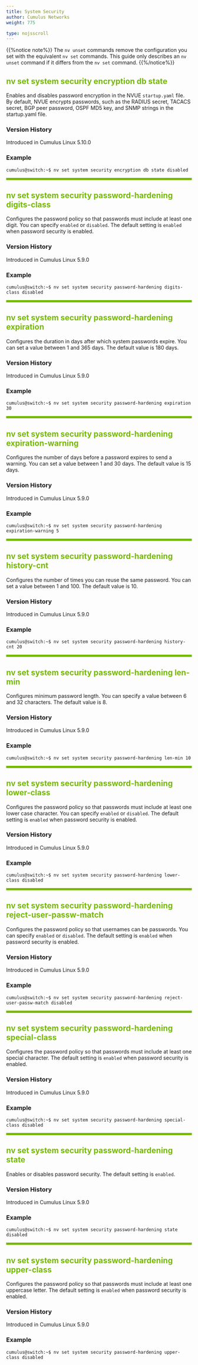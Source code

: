 ```yaml
---
title: System Security
author: Cumulus Networks
weight: 775

type: nojsscroll
---
```

<style>
h { color: RGB(118,185,0)}
</style>
{{%notice note%}}
The `nv unset` commands remove the configuration you set with the equivalent `nv set` commands. This guide only describes an `nv unset` command if it differs from the `nv set` command.
{{%/notice%}}

## <h>nv set system security encryption db state</h>

Enables and disables password encryption in the NVUE `startup.yaml` file. By default, NVUE encrypts passwords, such as the RADIUS secret, TACACS secret, BGP peer password, OSPF MD5 key, and SNMP strings in the startup.yaml file.

### Version History

Introduced in Cumulus Linux 5.10.0

### Example

```
cumulus@switch:~$ nv set system security encryption db state disabled
```

<HR STYLE="BORDER: DASHED RGB(118,185,0) 0.5PX;BACKGROUND-COLOR: RGB(118,185,0);HEIGHT: 4.0PX;"/>

## <h>nv set system security password-hardening digits-class</h>

Configures the password policy so that passwords must include at least one digit. You can specify `enabled` or `disabled`. The default setting is `enabled` when password security is enabled.

### Version History

Introduced in Cumulus Linux 5.9.0

### Example

```
cumulus@switch:~$ nv set system security password-hardening digits-class disabled
```

<HR STYLE="BORDER: DASHED RGB(118,185,0) 0.5PX;BACKGROUND-COLOR: RGB(118,185,0);HEIGHT: 4.0PX;"/>

## <h>nv set system security password-hardening expiration</h>

Configures the duration in days after which system passwords expire. You can set a value between 1 and 365 days. The default value is 180 days.

### Version History

Introduced in Cumulus Linux 5.9.0

### Example

```
cumulus@switch:~$ nv set system security password-hardening expiration 30
```

<HR STYLE="BORDER: DASHED RGB(118,185,0) 0.5PX;BACKGROUND-COLOR: RGB(118,185,0);HEIGHT: 4.0PX;"/>

## <h>nv set system security password-hardening expiration-warning</h>

Configures the number of days before a password expires to send a warning. You can set a value between 1 and 30 days. The default value is 15 days.

### Version History

Introduced in Cumulus Linux 5.9.0

### Example

```
cumulus@switch:~$ nv set system security password-hardening expiration-warning 5
```

<HR STYLE="BORDER: DASHED RGB(118,185,0) 0.5PX;BACKGROUND-COLOR: RGB(118,185,0);HEIGHT: 4.0PX;"/>

## <h>nv set system security password-hardening history-cnt</h>

Configures the number of times you can reuse the same password. You can set a value between 1 and 100. The default value is 10.

### Version History

Introduced in Cumulus Linux 5.9.0

### Example

```
cumulus@switch:~$ nv set system security password-hardening history-cnt 20
```

<HR STYLE="BORDER: DASHED RGB(118,185,0) 0.5PX;BACKGROUND-COLOR: RGB(118,185,0);HEIGHT: 4.0PX;"/>

## <h>nv set system security password-hardening len-min</h>

Configures minimum password length. You can specify a value between 6 and 32 characters. The default value is 8.

### Version History

Introduced in Cumulus Linux 5.9.0

### Example

```
cumulus@switch:~$ nv set system security password-hardening len-min 10
```

<HR STYLE="BORDER: DASHED RGB(118,185,0) 0.5PX;BACKGROUND-COLOR: RGB(118,185,0);HEIGHT: 4.0PX;"/>

## <h>nv set system security password-hardening lower-class</h>

Configures the password policy so that passwords must include at least one lower case character. You can specify `enabled` or `disabled`. The default setting is `enabled` when password security is enabled.

### Version History

Introduced in Cumulus Linux 5.9.0

### Example

```
cumulus@switch:~$ nv set system security password-hardening lower-class disabled
```

<HR STYLE="BORDER: DASHED RGB(118,185,0) 0.5PX;BACKGROUND-COLOR: RGB(118,185,0);HEIGHT: 4.0PX;"/>

## <h>nv set system security password-hardening reject-user-passw-match</h>

Configures the password policy so that usernames can be passwords. You can specify `enabled` or `disabled`. The default setting is `enabled` when password security is enabled.

### Version History

Introduced in Cumulus Linux 5.9.0

### Example

```
cumulus@switch:~$ nv set system security password-hardening reject-user-passw-match disabled
```

<HR STYLE="BORDER: DASHED RGB(118,185,0) 0.5PX;BACKGROUND-COLOR: RGB(118,185,0);HEIGHT: 4.0PX;"/>

## <h>nv set system security password-hardening special-class</h>

Configures the password policy so that passwords must include at least one special character. The default setting is `enabled` when password security is enabled.

### Version History

Introduced in Cumulus Linux 5.9.0

### Example

```
cumulus@switch:~$ nv set system security password-hardening special-class disabled
```

<HR STYLE="BORDER: DASHED RGB(118,185,0) 0.5PX;BACKGROUND-COLOR: RGB(118,185,0);HEIGHT: 4.0PX;"/>

## <h>nv set system security password-hardening state</h>

Enables or disables password security. The default setting is `enabled`.

### Version History

Introduced in Cumulus Linux 5.9.0

### Example

```
cumulus@switch:~$ nv set system security password-hardening state disabled
```

<HR STYLE="BORDER: DASHED RGB(118,185,0) 0.5PX;BACKGROUND-COLOR: RGB(118,185,0);HEIGHT: 4.0PX;"/>

## <h>nv set system security password-hardening upper-class</h>

Configures the password policy so that passwords must include at least one uppercase letter. The default setting is `enabled` when password security is enabled.

### Version History

Introduced in Cumulus Linux 5.9.0

### Example

```
cumulus@switch:~$ nv set system security password-hardening upper-class disabled
```
